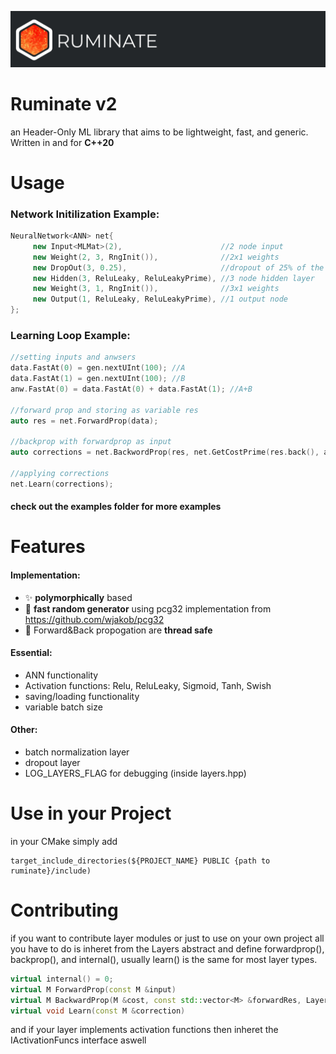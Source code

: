 ![Ruminate Logo](https://github.com/EntireTwix/Ruminate/blob/main/Banner.png)

# Ruminate v2

an Header-Only ML library that aims to be lightweight, fast, and generic. Written in and for **C++20**

# Usage

### Network Initilization Example:

```cpp
NeuralNetwork<ANN> net{
     new Input<MLMat>(2),                      //2 node input
     new Weight(2, 3, RngInit()),              //2x1 weights
     new DropOut(3, 0.25),                     //dropout of 25% of the input
     new Hidden(3, ReluLeaky, ReluLeakyPrime), //3 node hidden layer
     new Weight(3, 1, RngInit()),              //3x1 weights
     new Output(1, ReluLeaky, ReluLeakyPrime), //1 output node
};
```

### Learning Loop Example:

```cpp
//setting inputs and anwsers
data.FastAt(0) = gen.nextUInt(100); //A
data.FastAt(1) = gen.nextUInt(100); //B
anw.FastAt(0) = data.FastAt(0) + data.FastAt(1); //A+B

//forward prop and storing as variable res
auto res = net.ForwardProp(data);

//backprop with forwardprop as input
auto corrections = net.BackwordProp(res, net.GetCostPrime(res.back(), anw), 0.002);

//applying corrections
net.Learn(corrections);
```

#### check out the examples folder for more examples

# Features

#### Implementation:

- :sparkles: **polymorphically** based
- :racehorse: **fast random generator** using pcg32 implementation from https://github.com/wjakob/pcg32
- :racehorse: Forward&Back propogation are **thread safe**

#### Essential:

- ANN functionality
- Activation functions: Relu, ReluLeaky, Sigmoid, Tanh, Swish
- saving/loading functionality
- variable batch size

#### Other:

- batch normalization layer
- dropout layer
- LOG_LAYERS_FLAG for debugging (inside layers.hpp)

# Use in your Project

in your CMake simply add

```
target_include_directories(${PROJECT_NAME} PUBLIC {path to ruminate}/include)
```

# Contributing

if you want to contribute layer modules or just to use on your own project all you have to do is inheret from the Layers abstract and define forwardprop(), backprop(), and internal(), usually learn() is the same for most layer types.

```cpp
virtual internal() = 0;
virtual M ForwardProp(const M &input)
virtual M BackwardProp(M &cost, const std::vector<M> &forwardRes, Layer **const layers, size_t index) const;
virtual void Learn(const M &correction)
```

and if your layer implements activation functions then inheret the IActivationFuncs interface aswell
